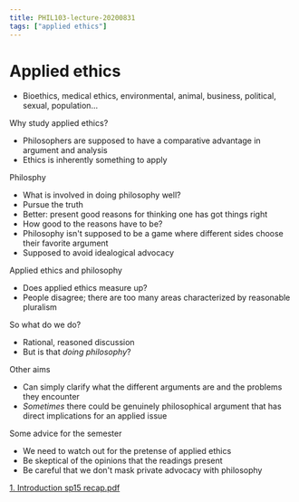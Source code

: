 ```yaml
---
title: PHIL103-lecture-20200831
tags: ["applied ethics"]
---
```


# Applied ethics

- Bioethics, medical ethics, environmental, animal, business, political, sexual, population...

Why study applied ethics?

- Philosophers are supposed to have a comparative advantage in argument and analysis
- Ethics is inherently something to apply

Philosphy

- What is involved in doing philosophy well?
- Pursue the truth
- Better: present good reasons for thinking one has got things right
- How good to the reasons have to be?
- Philosophy isn't supposed to be a game where different sides choose their favorite argument
- Supposed to avoid idealogical advocacy

Applied ethics and philosophy

- Does applied ethics measure up?
- People disagree; there are too many areas characterized by reasonable pluralism

So what do we do?

- Rational, reasoned discussion
- But is that _doing philosophy_?

Other aims

- Can simply clarify what the different arguments are and the problems they encounter
- _Sometimes_ there could be genuinely philosophical argument that has direct implications for an applied issue

Some advice for the semester

- We need to watch out for the pretense of applied ethics
- Be skeptical of the opinions that the readings present
- Be careful that we don't mask private advocacy with philosophy

[1. Introduction sp15 recap.pdf](/4CF2853C2FEC88EB7060AC36964C47A7.pdf)
